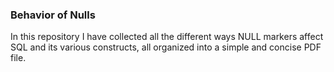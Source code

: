 ### Behavior of Nulls

In this repository I have collected all the different ways NULL markers affect SQL and its various constructs, all organized into a simple and concise PDF file.
